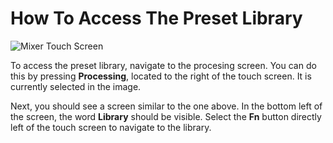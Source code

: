 # How To Access The Preset Library

![Mixer Touch Screen](images/mixer_touch_screen.png)

To access the preset library, navigate to the procesing screen. You can do this by pressing **Processing**, located to the right of the touch screen. It is currently selected in the image.

Next, you should see a screen similar to the one above. In the bottom left of the screen, the word **Library** should be visible. Select the **Fn** button directly left of the touch screen to navigate to the library.